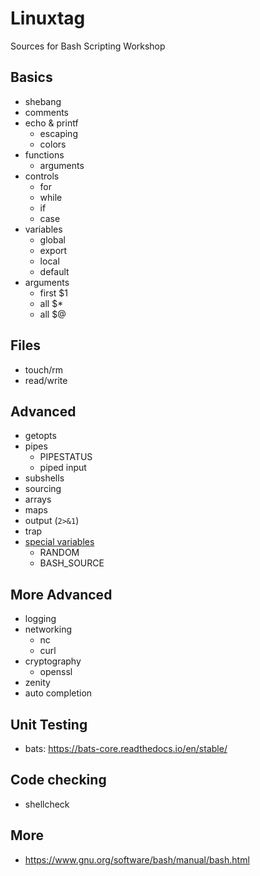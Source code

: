 # Linuxtag
Sources for Bash Scripting Workshop

## Basics
* shebang
* comments
* echo & printf
    * escaping
    * colors
* functions
    * arguments
* controls
    * for
    * while
    * if
    * case
* variables
    * global
    * export
    * local
    * default
* arguments
    * first $1
    * all $*
    * all $@

## Files
* touch/rm
* read/write

## Advanced
* getopts
* pipes
    * PIPESTATUS
    * piped input
* subshells
* sourcing
* arrays
* maps
* output (`2>&1`)
* trap
* [special variables](https://www.gnu.org/software/bash/manual/html_node/Bash-Variables.html)
    * RANDOM
    * BASH_SOURCE

## More Advanced
* logging
* networking
    * nc
    * curl
* cryptography
    * openssl
* zenity
* auto completion

## Unit Testing
* bats: https://bats-core.readthedocs.io/en/stable/

## Code checking
* shellcheck

## More
* https://www.gnu.org/software/bash/manual/bash.html
